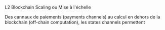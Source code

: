 L2 Blockchain Scaling ou Mise à l'échelle

Des cannaux de paiements (payments channels) au calcul en dehors de la
blockchain (off-chain computation), les states channels permettent 
